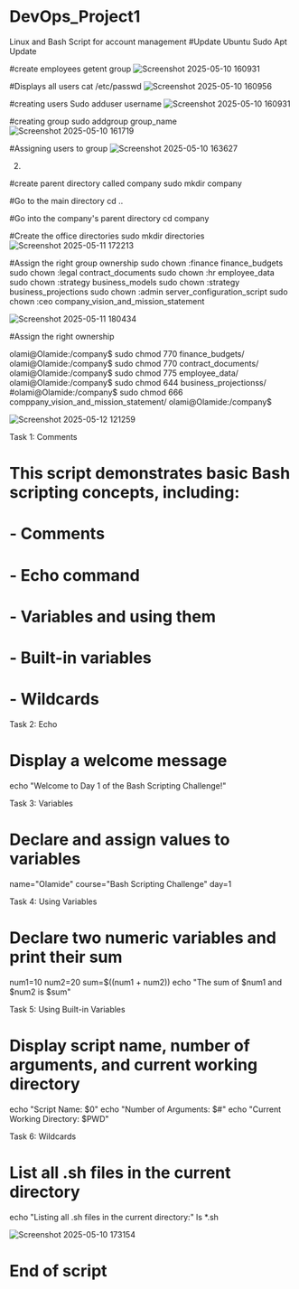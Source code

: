 # DevOps_Project1
Linux and Bash Script for account management
#Update Ubuntu
Sudo Apt Update

#create employees
getent group
![Screenshot 2025-05-10 160931](https://github.com/user-attachments/assets/08322b0a-f5ec-4ddb-bad3-973c7d353269)

#Displays all users
cat /etc/passwd
![Screenshot 2025-05-10 160956](https://github.com/user-attachments/assets/55e62e0d-b191-422d-971e-931652f1e058)

#creating users
Sudo adduser username
![Screenshot 2025-05-10 160931](https://github.com/user-attachments/assets/c3e05a5b-34c3-4702-aea0-eaf26253a39b)

#creating group
sudo addgroup group_name
![Screenshot 2025-05-10 161719](https://github.com/user-attachments/assets/e9be69bb-24d3-48e3-9121-87a3bef868b2)

#Assigning users to group
![Screenshot 2025-05-10 163627](https://github.com/user-attachments/assets/da11c1e0-f06c-40c8-9ba2-5b613e4cfcde)


2. 
#create parent directory called company
sudo mkdir company

#Go to the main directory
cd ..

#Go into the company's parent directory
cd company

#Create the office directories
sudo mkdir directories
![Screenshot 2025-05-11 172213](https://github.com/user-attachments/assets/fede53b4-93b9-401b-adc1-18a7c53ff949)


#Assign the right group ownership
sudo chown :finance finance_budgets
sudo chown :legal contract_documents
sudo chown :hr employee_data
sudo chown :strategy business_models
sudo chown :strategy business_projections
sudo chown :admin server_configuration_script
sudo chown :ceo company_vision_and_mission_statement

![Screenshot 2025-05-11 180434](https://github.com/user-attachments/assets/0b4759c1-e6f5-407e-847f-c844353ee673)

#Assign the right ownership

olami@Olamide:/company$ sudo chmod 770 finance_budgets/
olami@Olamide:/company$ sudo chmod 770 contract_documents/
olami@Olamide:/company$ sudo chmod 775 employee_data/
olami@Olamide:/company$ sudo chmod 644 business_projectionss/
#olami@Olamide:/company$ sudo chmod 666 comppany_vision_and_mission_statement/
olami@Olamide:/company$

![Screenshot 2025-05-12 121259](https://github.com/user-attachments/assets/611bace3-7bdf-4c3c-8c6d-7e4849a73ee0)

Task 1: Comments
# This script demonstrates basic Bash scripting concepts, including:
# - Comments
# - Echo command
# - Variables and using them
# - Built-in variables
# - Wildcards

Task 2: Echo
# Display a welcome message
echo "Welcome to Day 1 of the Bash Scripting Challenge!"

Task 3: Variables
# Declare and assign values to variables
name="Olamide"
course="Bash Scripting Challenge"
day=1

Task 4: Using Variables
# Declare two numeric variables and print their sum
num1=10
num2=20
sum=$((num1 + num2))
echo "The sum of $num1 and $num2 is $sum"

Task 5: Using Built-in Variables
# Display script name, number of arguments, and current working directory
echo "Script Name: $0"
echo "Number of Arguments: $#"
echo "Current Working Directory: $PWD"

Task 6: Wildcards
# List all .sh files in the current directory
echo "Listing all .sh files in the current directory:"
ls *.sh

![Screenshot 2025-05-10 173154](https://github.com/user-attachments/assets/51f3b7ae-783c-4f91-812f-5b603fe41cf3)


# End of script
